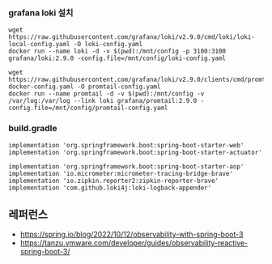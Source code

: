 ### grafana loki 설치 ###
```
wget https://raw.githubusercontent.com/grafana/loki/v2.9.0/cmd/loki/loki-local-config.yaml -O loki-config.yaml
docker run --name loki -d -v $(pwd):/mnt/config -p 3100:3100 grafana/loki:2.9.0 -config.file=/mnt/config/loki-config.yaml

wget https://raw.githubusercontent.com/grafana/loki/v2.9.0/clients/cmd/promtail/promtail-docker-config.yaml -O promtail-config.yaml
docker run --name promtail -d -v $(pwd):/mnt/config -v /var/log:/var/log --link loki grafana/promtail:2.9.0 -config.file=/mnt/config/promtail-config.yaml

```

### build.gradle ###
```
implementation 'org.springframework.boot:spring-boot-starter-web'
implementation 'org.springframework.boot:spring-boot-starter-actuator'

implementation 'org.springframework.boot:spring-boot-starter-aop'
implementation 'io.micrometer:micrometer-tracing-bridge-brave'
implementation 'io.zipkin.reporter2:zipkin-reporter-brave'
implementation 'com.github.loki4j:loki-logback-appender'
```


## 레퍼런스 ##

* https://spring.io/blog/2022/10/12/observability-with-spring-boot-3
* https://tanzu.vmware.com/developer/guides/observability-reactive-spring-boot-3/
